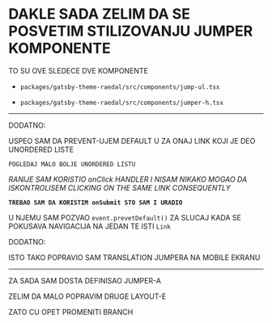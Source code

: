 # DAKLE SADA ZELIM DA SE POSVETIM STILIZOVANJU JUMPER KOMPONENTE

TO SU OVE SLEDECE DVE KOMPONENTE

- `packages/gatsby-theme-raedal/src/components/jump-ul.tsx`

- `packages/gatsby-theme-raedal/src/components/jumper-h.tsx`

***

DODATNO:

USPEO SAM DA PREVENT-UJEM DEFAULT U ZA ONAJ LINK KOJI JE DEO UNORDERED LISTE

`POGLEDAJ MALO BOLJE UNORDERED LISTU`

*RANIJE SAM KORISTIO onClick HANDLER I NISAM NIKAKO MOGAO DA ISKONTROLISEM CLICKING ON THE SAME LINK CONSEQUENTLY*

**`TREBAO SAM DA KORISTIM onSubmit STO SAM I URADIO`**

U NJEMU SAM POZVAO `event.prevetDefault()` ZA SLUCAJ KADA SE POKUSAVA NAVIGACIJA NA JEDAN TE ISTI `Link`

DODATNO:

ISTO TAKO POPRAVIO SAM TRANSLATION JUMPERA NA MOBILE EKRANU

***

ZA SADA SAM DOSTA DEFINISAO JUMPER-A

ZELIM DA MALO POPRAVIM DRUGE LAYOUT-E

ZATO CU OPET PROMENITI BRANCH
